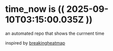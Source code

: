 # time_now is (( 2025-09-10T03:15:00.035Z ))

an automated repo that shows the currnent time

inspired by [breakingheatmap](https://github.com/breakingheatmap/breakingheatmap)